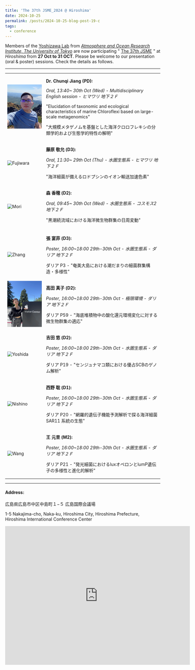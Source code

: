 ```yaml
---
title: 'The 37th JSME_2024 @ Hiroshima'
date: 2024-10-25
permalink: /posts/2024-10-25-blog-post-19-c
tags:
  - conference
---
```


Members of the [Yoshizawa Lab](https://genedynamics.aori.u-tokyo.ac.jp/) from [*Atmosphere and Ocean Research Institute, The University of Tokyo*](https://www.aori.u-tokyo.ac.jp/index.html) are now participating " [The 37th JSME](https://2024.jsme-conference.net/) " at *Hiroshima* from **27 Oct to 31 OCT**. 
Please be welcome to our presentation (oral & poster) sessions. Check the details as follows.

---

<!-- hide info
+ **Dr. Chunqi Jiang (PD)[^1]:** 

  *MP27* - "Ecological Characterization of Marine Chloroflexi through Metagenomic Big Data". [PDF](/images/conference/asme2024/AMSE2024-MP27.pdf)

+ **Hongwei Qin (D3)[^2]:**

  *MP24* - "Prokaryotes show different niche preferences between suspended and sinking particles in the western Pacific Ocean from tropical to subarctic regions" [PDF](/images/conference/asme2024/AMSE2024-MP24.pdf)
  
+ **Mako Takada (D2)[^1]:**

  *MP16* - "Adaptation of Microbial Communities to Redox Environmental Changes in Subseafloor Sediments" [PDF]()  

+ **Yanfei Zhang (D2)[^1]:**

  *MP17* - "Bacterial Community Structure and Diversity of Tide Pools in the Subtropical Region on Amami Island, Japan" [PDF]()

+ **Yuanyu Wang (M2)[^1]:**

  *MPxx* - "Genetic Diversity and Emission Spectrum Modulation in Marine Luminous Bacteria" [PDF]() 

[^1]: [Yoshizawa Lab, AORI, UTokyo](https://genedynamics.aori.u-tokyo.ac.jp/en/)

[^2]: [Microbial Oceanography Lab, AORI, UTokyo](http://ecosystem.aori.u-tokyo.ac.jp/microbiology-wp/)

<p align="center"> <img src="/images/CJ-selfi.jpg" width="20%" /> </p>
<p align="center"> Dr. Chunqi Jiang </p>

<p align="center"> <img src="/images/conference/asme2024/qin.jpg" width="20%" /> </p>
<p align="center"> Hongwei Qin </p>

<p align="center"> <img src="/images/conference/asme2024/takada.jpeg" width="20%" />  </p>
<p align="center"> Mako Takada </p>

<p align="center"> <img src="/images/xxx.jpg" width="20%" />  </p>
<p align="center"> Fanfei Zhang </p>

<p align="center"> <img src="/images/xxx.jpg" width="20%" />  </p>
<p align="center"> Yuanyu Wang </p>
-->

<table>
  <tr>
    <td>
      <img src="/images/CJ-selfi.jpg" alt="ChunqiJiang" width="150"/> <!-- width="200" -->
    </td>
    <td>
      <p><strong>Dr. Chunqi Jiang (PD):</strong></p> <!-- 使用 <strong> 实现加粗 -->
      <p><em>Oral, 13:40~ 30th Oct (Wed) - Multidisciplinary English session - ヒマワリ 地下２Ｆ </em></p>
      <p>"Elucidation of taxonomic and ecological characteristics of marine Chloroflexi based on large-scale metagenomics"</p> <!-- 使用 <em> 实现斜体，<a> 实现链接 -->
      <p>"大規模メタゲノムを基盤とした海洋クロロフレキシの分類学的および生態学的特性の解明"</p>
    </td>
  </tr>
  
  <tr>
    <td>
      <img src="/images/conference/xxx.jpg" alt="Fujiwara" width="200"/>
    </td>
    <td>
      <p><strong>藤原 敬允 (D3):</strong></p> <!-- <strong> bold -->
      <p><em>Oral, 11:30~ 29th Oct (Thu) - 水圏生態系 - ヒマワリ 地下２Ｆ </em></p>
      <p>"海洋細菌が備えるロドプシンのイオン輸送加速色素"</p>
    </td>
  </tr>

  <tr>
    <td>
      <img src="/images/conference/xxx.jpeg" alt="Mori" width="200"/>
    </td>
    <td>
      <p><strong>森 香穂 (D2):</strong></p> 
      <p><em>Oral, 09:45~ 30th Oct (Wed) - 水圏生態系 - コスモス2 地下２Ｆ </em></p>
      <p>"黒潮続流域における海洋微生物群集の日周変動"</p>
    </td>
  </tr>

  <tr>
    <td>
    </td>
    <td>
    </td>
  </tr>

  <tr>
    <td>
      <img src="/images/conference/xxx.jpeg" alt="Zhang" width="200"/>
    </td>
    <td>
      <p><strong>張 宴菲 (D3):</strong></p> 
      <p><em>Poster, 16:00~18:00 29th-30th Oct - 水圏生態系 - ダリア  地下２Ｆ </em></p>
      <p>ダリア P3 - "奄美大島における潮だまりの細菌群集構造・多様性"</p>
    </td>
  </tr>
        
  <tr>
    <td>
      <img src="/images/conference/asme2024/takada.jpeg" alt="Takada" width="200"/>
    </td>
    <td>
      <p><strong>高田 真子 (D2):</strong></p> 
      <p><em>Poster, 16:00~18:00 29th-30th Oct - 極限環境 - ダリア  地下２Ｆ </em></p>
      <p>ダリア P59 - "海底堆積物中の酸化還元環境変化に対する微生物群集の適応"</p>
    </td>
  </tr>
  
  <tr>
    <td>
      <img src="/images/conference/xxx.jpeg" alt="Yoshida" width="200"/>
    </td>
    <td>
      <p><strong>吉田 悠 (D2):</strong></p> 
      <p><em>Poster, 16:00~18:00 29th-30th Oct - 水圏生態系 - ダリア  地下２Ｆ </em></p>
      <p>ダリア P19 - "センジュナマコ類における優占SCBのゲノム解析"</p>
    </td>
  </tr>
        
  <tr>
    <td>
      <img src="/images/conference/xxx.jpeg" alt="Nishino" width="200"/>
    </td>
    <td>
      <p><strong>⻄野 聡 (D1):</strong></p> 
      <p><em>Poster, 16:00~18:00 29th-30th Oct - 水圏生態系 - ダリア  地下２Ｆ </em></p>
      <p>ダリア P20 - "網羅的遺伝子機能予測解析で探る海洋細菌 SAR11 系統の生態"</p>
    </td>
  </tr>
        
  <tr>
    <td>
      <img src="/images/conference/asme2024/xxx.jpeg" alt="Wang" width="200"/>
    </td>
    <td>
      <p><strong>王 元昱 (M2):</strong></p> 
      <p><em>Poster, 16:00~18:00 29th-30th Oct - 水圏生態系 - ダリア  地下２Ｆ </em></p>
      <p>ダリア P21 - "発光細菌におけるluxオペロンとlumP遺伝子の多様性と進化的解析"</p>
    </td>
  </tr>
  
</table>

<!-- hide info 
<p><sup>[1]</sup> <a href="https://genedynamics.aori.u-tokyo.ac.jp/en/">Yoshizawa Lab, AORI, UTokyo</a></p>
<p><sup>[2]</sup> <a href="http://ecosystem.aori.u-tokyo.ac.jp/microbiology-wp/">Microbial Oceanography Lab, AORI, UTokyo</a></p>
-->

<!-- hide info -->
---

#### Address:

広島県広島市中区中島町１−５ 広島国際会議場

1-5 Nakajima-cho, Naka-ku, Hiroshima City, Hiroshima Prefecture, Hiroshima International Conference Center

<iframe src="https://www.google.com/maps/embed?pb=!1m14!1m8!1m3!1d3292.3641922565416!2d132.450993!3d34.392088!3m2!1i1024!2i768!4f13.1!3m3!1m2!1s0x355aa26d05555dd5%3A0x4e72455df571cd7a!2sInternational%20Conference%20Center%20Hiroshima!5e0!3m2!1sen!2sus!4v1729843605232!5m2!1sen!2sus" width="600" height="450" style="border:0;" allowfullscreen="" loading="lazy" referrerpolicy="no-referrer-when-downgrade"></iframe>
